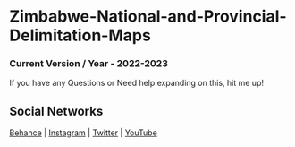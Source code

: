 # Zimbabwe-National-and-Provincial-Delimitation-Maps

### Current Version / Year - 2022-2023

If you have any Questions or Need help expanding on this, hit me up!

## Social Networks
[Behance](https://www.behance.net/HikwaMehluli "Design Portfolio") | [Instagram](https://www.instagram.com/thatafro "Digital Illustrations") | [Twitter](https://twitter.com/HikwaMehluli "Follow Méh on Twitter") | [YouTube](https://www.youtube.com/thatafro "Check my Videos")
